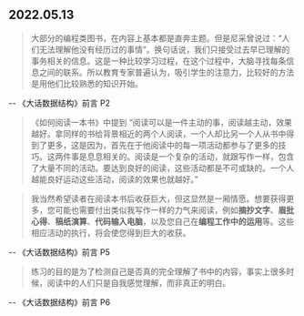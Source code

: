 ## 2022.05.13

>大部分的编程类图书，在内容上基本都是直奔主题。但是尼采曾说过：“人们无法理解他没有经历过的事情”。换句话说，我们只接受过去早已理解的事务相关的信息。这是一种比较学习过程，在这个过程中，大脑寻找每条信息之间的联系。所以教育专家普遍认为，吸引学生的注意力，比较好的方法是用他们比较熟悉的知识开始。

-- 《大话数据结构》前言 P2

>《如何阅读一本书》中提到 “阅读可以是一件主动的事，阅读越主动，效果越好。拿同样的书给背景相近的两个人阅读，一个人却比另一个人从书中得到了更多，这是因为，首先在于他阅读中的每一项活动都参与了更多的技巧。这两件事是息息相关的。阅读是一个复杂的活动，就跟写作一样，包含了大量不同的活动。要达到良好的阅读，这些活动都是不可或缺的。一个人越能良好运动这些活动，阅读的效果也就越好。”

>我当然希望读者在阅读本书后收获巨大，但这显然是一厢情愿。想要获得更多，您可能也需要付出类似我写作一样的力气来阅读，例如**摘抄文字**、**眉批心得**、**稿纸演算**、**代码输入电脑**，以及您自己在**编程工作中的运用**等。这些相应活动的执行，将会使您得到巨大的收获。

-- 《大话数据结构》前言 P5

> 练习的目的是为了检测自己是否真的完全理解了书中的内容，事实上很多时候，阅读中的人们只是自我感觉理解，而非真正的明白。

-- 《大话数据结构》前言 P6
